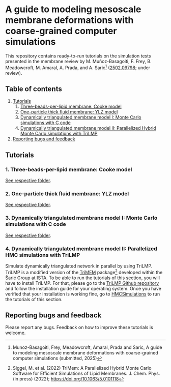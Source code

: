 # A guide to modeling mesoscale membrane deformations with coarse-grained computer simulations

This repository contains ready-to-run tutorials on the simulation tests presented in the membrane review by M. Muñoz-Basagoiti, F. Frey,  B. Meadowcroft, M. Amaral, A. Prada, and A. Saric[^RevCit] ([2502.09798](https://arxiv.org/abs/2502.09798); under review).

## Table of contents
1. [Tutorials](#tutorials)
    1. [Three-beads-per-lipid membrane: Cooke model](#cooke)
    2. [One-particle thick fluid membrane: YLZ model](#ylz)
    3. [Dynamically triangulated membrane model I: Monte Carlo simulations with C code](#mcsims)
    4. [Dynamically triangulated membrane model II: Parallelized Hybrid Monte Carlo simulations with TriLMP](#trilmp) 
2. [Reporting bugs and feedback](#bugs)

## Tutorials <a name="tutorials"></a>

### 1. Three-beads-per-lipid membrane: Cooke model <a name="cooke"></a>
[See respective folder](CookeSimulations).

### 2. One-particle thick fluid membrane: YLZ model <a name="ylz"></a>
[See respective folder](YLZSimulations).

### 3. Dynamically triangulated membrane model I: Monte Carlo simulations with C code  <a name="mcsims"></a>
[See respective folder](MCSimulations).

### 4. Dynamically triangulated membrane model II: Parallelized HMC simulations with TriLMP  <a name="trilmp"></a>
Simulate dynamically triangulated network in parallel by using TriLMP. TriLMP is a modified version of the [TriMEM](https://github.com/bio-phys/trimem) package[^Siggel2022] developed within the Šarić Group at ISTA. To be able to run the tutorials of this section, you will have to install TriLMP. For that, please go to the [TriLMP Github repository](https://github.com/Saric-Group/trimem_sbeady) and follow the installation guide for your operating system. Once you have verified that your installation is working fine, go to [HMCSimulations](https://github.com/Saric-Group/MembraneReviewTutorials/tree/main/HMCSimulations) to run the tutorials of this section.

## Reporting bugs and feedback  <a name="bugs"></a>

Please report any bugs. Feedback on how to improve these tutorials is welcome.

[^RevCit]: Munoz-Basagoiti, Frey, Meadowcroft, Amaral, Prada and Saric, A guide to modeling mesoscale membrane deformations with coarse-grained computer simulations (submitted, 2025)
[^Siggel2022]: Siggel, M. et al. (2022) TriMem: A Parallelized Hybrid Monte
  Carlo Software for Efficient Simulations of Lipid Membranes.
  J. Chem. Phys. (in press) (2022); https://doi.org/10.1063/5.0101118
